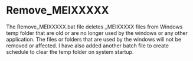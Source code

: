 # Remove_MEIXXXXX
The Remove_MEIXXXXX.bat file deletes _MEIXXXXX files from Windows temp folder that are old or are no longer used by the windows or any other application.
The files or folders that are used by the windows will not be removed or affected.
I have also added another batch file to create schedule to clear the temp folder on system startup.
